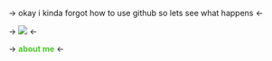 <style>
  b{
    color: #4ac925;
  }

</style>
<!-- html nerds would it make more sense for me to just make it a header or whatnot -->
-> okay i kinda forgot how to use github so lets see what happens <-

-> <img src="https://i.pinimg.com/control2/736x/89/a5/21/89a521f2b4a4fd6d4596acb8dabfae57.jpg"> <-

-> <b>about me</b> <-
